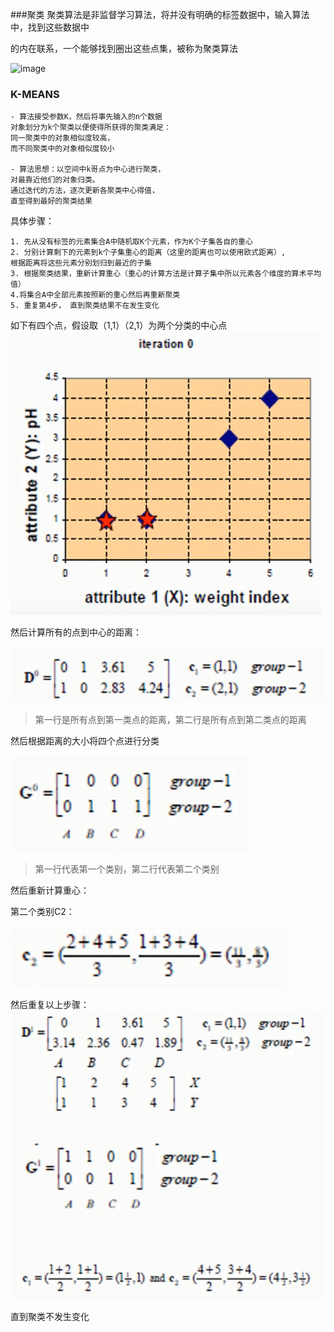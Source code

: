 ###聚类
聚类算法是非监督学习算法，将并没有明确的标签数据中，输入算法中，找到这些数据中

的内在联系，一个能够找到圈出这些点集，被称为聚类算法

![image](https://github.com/jccjd/Coursera-Machine-Learning/blob/master/week8/image/聚类1.PNG?raw=true)


### K-MEANS
    - 算法接受参数K，然后将事先输入的n个数据
    对象划分为k个聚类以便使得所获得的聚类满足：
    同一聚类中的对象相似度较高，
    而不同聚类中的对象相似度较小
    
    - 算法思想：以空间中k哥点为中心进行聚类，
    对最靠近他们的对象归类。
    通过迭代的方法，逐次更新各聚类中心得值，
    直至得到最好的聚类结果
    
具体步骤：

    1. 先从没有标签的元素集合A中随机取K个元素，作为K个子集各自的重心
    2. 分别计算剩下的元素到k个子集重心的距离（这里的距离也可以使用欧式距离）,
    根据距离将这些元素分别划归到最近的子集
    3. 根据聚类结果，重新计算重心（重心的计算方法是计算子集中所以元素各个维度的算术平均值）
    4.将集合A中全部元素按照新的重心然后再重新聚类
    5. 重复第4步， 直到聚类结果不在发生变化
    

如下有四个点，假设取（1,1）（2,1）为两个分类的中心点
![image](https://github.com/jccjd/Coursera-Machine-Learning/blob/master/week-8/image/聚类2.PNG?raw=true)

然后计算所有的点到中心的距离：

![image](https://github.com/jccjd/Coursera-Machine-Learning/blob/master/week-8/image/聚类3.PNG?raw=true)

> 第一行是所有点到第一类点的距离，第二行是所有点到第二类点的距离

然后根据距离的大小将四个点进行分类

![image](https://github.com/jccjd/Coursera-Machine-Learning/blob/master/week-8/image/聚类4.PNG?raw=true)

> 第一行代表第一个类别，第二行代表第二个类别


然后重新计算重心：

第二个类别C2：

![image](https://github.com/jccjd/Coursera-Machine-Learning/blob/master/week-8/image/聚类5.PNG?raw=true)

然后重复以上步骤：
![image](https://github.com/jccjd/Coursera-Machine-Learning/blob/master/week-8/image/聚类6.PNG?raw=true)

直到聚类不发生变化

